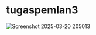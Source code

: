 # tugaspemlan3
![Screenshot 2025-03-20 205013](https://github.com/user-attachments/assets/a4fc79fb-c73f-416e-8f42-9e22bc7066a2)
